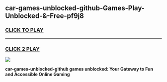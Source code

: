 
## car-games-unblocked-github-Games-Play-Unblocked-&-Free-pf9j8
<h3>
<a href="https://premium76.site?title=car-games-unblocked-github&ref=24A">CLICK TO PLAY</a></h3>
<hr>

<h3>
<a href="https://premium76.site?title=car-games-unblocked-github&ref=24A">CLICK 2 PLAY</a>
  
</h3>

<a href="https://premium76.site?title=car-games-unblocked-github&ref=24A"><img src="https://clearcache.store/games.png"></a>


**car-games-unblocked-github games unblocked: Your Gateway to Fun and Accessible Online Gaming**
